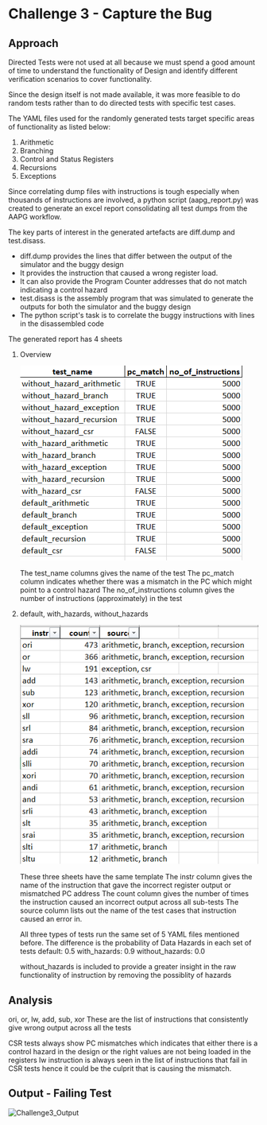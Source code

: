 # Challenge 3 - Capture the Bug
## Approach

Directed Tests were not used at all because we must spend a good amount of time to understand the functionality of Design and identify different verification scenarios to cover functionality.

Since the design itself is not made available, it was more feasible to do random tests rather than to do directed tests with specific test cases.

The YAML files used for the randomly generated tests target specific areas of functionality as listed below:

 1. Arithmetic
 2. Branching
 3. Control and Status Registers
 4. Recursions
 5. Exceptions

Since correlating dump files with instructions is tough especially when thousands of instructions are involved, a python script (aapg_report.py) was created to generate an excel report consolidating all test dumps from the AAPG workflow.

The key parts of interest in the generated artefacts are diff.dump and test.disass. 
 - diff.dump provides the lines that differ between the output of the simulator and the buggy design
 - It provides the instruction that caused a wrong register load.
 - It can also provide the Program Counter addresses that do not match indicating a control hazard
 - test.disass is the assembly program that was simulated to generate the outputs for both the simulator and the buggy design
 - The python script's task is to correlate the buggy instructions with lines in the disassembled code

The generated report has 4 sheets

1. Overview

   ![Overview Sheet](https://github.com/vyomasystems-lab/riscv-ctb-challenge-paulsonkantony/blob/main/images/Challenge3_Sheet1.png)
   
   The test_name columns gives the name of the test
   The pc_match column indicates whether there was a mismatch in the PC which might point to a control hazard
   The no_of_instructions column gives the number of instructions (approximately) in the test

3. default, with_hazards, without_hazards

   ![Instruction_Sheet](https://github.com/vyomasystems-lab/riscv-ctb-challenge-paulsonkantony/blob/main/images/Challenge3_Sheet2.png)

   These three sheets have the same template
   The instr column gives the name of the instruction that gave the incorrect register output or mismatched PC address
   The count column gives the number of times the instruction caused an incorrect output across all sub-tests
   The source column lists out the name of the test cases that instruction caused an error in.

   All three types of tests run the same set of 5 YAML files mentioned before. The difference is the probability of Data Hazards in each set of tests
   default: 0.5
   with_hazards: 0.9
   without_hazards: 0.0

   without_hazards is included to provide a greater insight in the raw functionality of instruction by removing the possiblity of hazards

## Analysis

ori, or, lw, add, sub, xor
These are the list of instructions that consistently give wrong output across all the tests

CSR tests always show PC mismatches which indicates that either there is a control hazard in the design or the right values are not being loaded in the registers
lw instruction is always seen in the list of instructions that fail in CSR tests hence it could be the culprit that is causing the mismatch.

## Output - Failing Test
![Challenge3_Output](https://github.com/vyomasystems-lab/riscv-ctb-challenge-paulsonkantony/blob/main/images/Challenge3_Output.png)

